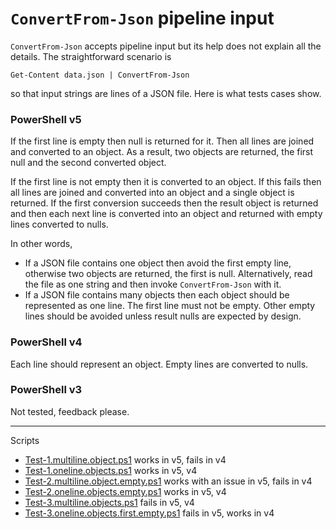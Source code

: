 # `ConvertFrom-Json` pipeline input

`ConvertFrom-Json` accepts pipeline input but its help does not explain all the
details. The straightforward scenario is

    Get-Content data.json | ConvertFrom-Json

so that input strings are lines of a JSON file. Here is what tests cases show.

### PowerShell v5

If the first line is empty then null is returned for it. Then all lines are
joined and converted to an object. As a result, two objects are returned,
the first null and the second converted object.

If the first line is not empty then it is converted to an object. If this fails
then all lines are joined and converted into an object and a single object is
returned. If the first conversion succeeds then the result object is returned
and then each next line is converted into an object and returned with empty
lines converted to nulls.

In other words,

- If a JSON file contains one object then avoid the first empty line, otherwise
  two objects are returned, the first is null. Alternatively, read the file as
  one string and then invoke `ConvertFrom-Json` with it.
- If a JSON file contains many objects then each object should be represented
  as one line. The first line must not be empty. Other empty lines should be
  avoided unless result nulls are expected by design.

### PowerShell v4

Each line should represent an object. Empty lines are converted to nulls.

### PowerShell v3

Not tested, feedback please.

***

Scripts

- [Test-1.multiline.object.ps1](Test-1.multiline.object.ps1) works in v5, fails in v4
- [Test-1.oneline.objects.ps1](Test-1.oneline.objects.ps1) works in v5, v4
- [Test-2.multiline.object.empty.ps1](Test-2.multiline.object.empty.ps1) works with an issue in v5, fails in v4
- [Test-2.oneline.objects.empty.ps1](Test-2.oneline.objects.empty.ps1) works in v5, v4
- [Test-3.multiline.objects.ps1](Test-3.multiline.objects.ps1) fails in v5, v4
- [Test-3.oneline.objects.first.empty.ps1](Test-3.oneline.objects.first.empty.ps1) fails in v5, works in v4
